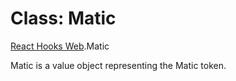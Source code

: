 # Class: Matic

[React Hooks Web](../modules/React_Hooks_Web.md).Matic

Matic is a value object representing the Matic token.
